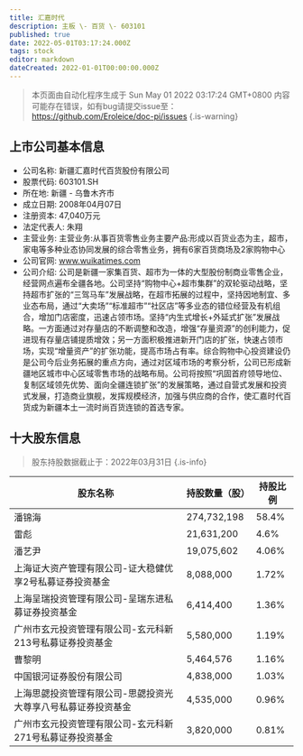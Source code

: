 ```yaml
---
title: 汇嘉时代
description: 主板 \- 百货 \- 603101
published: true
date: 2022-05-01T03:17:24.000Z
tags: stock
editor: markdown
dateCreated: 2022-01-01T00:00:00.000Z
---
```


> 本页面由自动化程序生成于 Sun May 01 2022 03:17:24 GMT+0800
> 内容可能存在错误，如有bug请提交issue至：https://github.com/Eroleice/doc-pi/issues
{.is-warning}

## 上市公司基本信息
- 公司名称: 新疆汇嘉时代百货股份有限公司
- 股票代码: 603101.SH
- 所在地: 新疆 - 乌鲁木齐市
- 成立日期: 2008年04月07日
- 注册资本: 47,040万元
- 法定代表人: 朱翔
- 主营业务: 主营业务:从事百货零售业务主要产品:形成以百货业态为主，超市，家电等多种业态协同发展的综合零售业务，拥有6家百货商场及2家购物中心
- 公司官网: www.wuikatimes.com
- 公司介绍: 公司是新疆一家集百货、超市为一体的大型股份制商业零售企业，经营网点遍布全疆各地。公司坚持“购物中心+超市集群”的双轮驱动战略，坚持超市扩张的“三驾马车”发展战略，在超市拓展的过程中，坚持因地制宜、多业态布局，通过“大卖场”“标准超市”“社区店”等多业态的错位经营及有机组合，增加门店密度，迅速占领市场。坚持“内生式增长+外延式扩张”发展战略。一方面通过对存量店的不断调整和改造，增强“存量资源”的创利能力，促进现有存量店铺提质增效；另一方面积极推进新开门店的扩张，快速占领市场，实现“增量资产”的扩张功能，提高市场占有率。综合购物中心投资建设仍是公司今后业务拓展的重点方向，通过对区域市场的考察分析，公司已形成新疆地区城市中心区域零售市场的战略布局。公司将按照“巩固首府领导地位、复制区域领先优势、面向全疆连锁扩张”的发展策略，通过自营式发展和投资式发展，打造商业旗舰，发挥规模经济，加强与供应商的合作，使汇嘉时代百货成为新疆本土一流时尚百货连锁的首选专家。


## 十大股东信息
> 股东持股数据截止于：2022年03月31日
{.is-info}

| 股东名称 | 持股数量（股） | 持股比例 |
| --- | --- | --- |
| 潘锦海 | 274,732,198 | 58.4% |
| 雷彪 | 21,631,200 | 4.6% |
| 潘艺尹 | 19,075,602 | 4.06% |
| 上海证大资产管理有限公司-证大稳健优享2号私募证券投资基金 | 8,088,000 | 1.72% |
| 上海呈瑞投资管理有限公司-呈瑞东进私募证券投资基金 | 6,414,400 | 1.36% |
| 广州市玄元投资管理有限公司-玄元科新213号私募证券投资基金 | 5,580,000 | 1.19% |
| 曹黎明 | 5,464,576 | 1.16% |
| 中国银河证券股份有限公司 | 4,838,000 | 1.03% |
| 上海思勰投资管理有限公司-思勰投资光大尊享八号私募证券投资基金 | 4,535,000 | 0.96% |
| 广州市玄元投资管理有限公司-玄元科新271号私募证券投资基金 | 3,820,000 | 0.81% |




